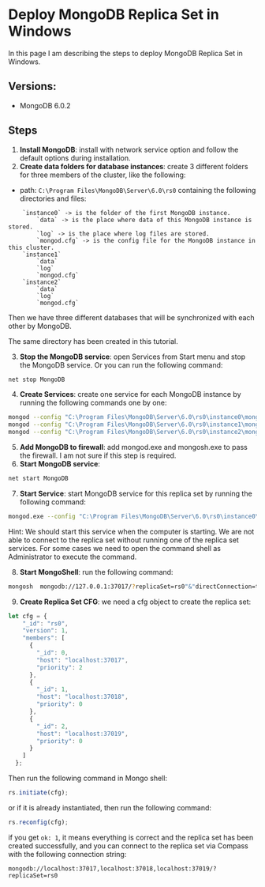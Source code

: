 # Deploy MongoDB Replica Set in Windows
In this page I am describing the steps to deploy MongoDB Replica Set in Windows.
## Versions:
- MongoDB 6.0.2
## Steps
1. **Install MongoDB**: install with network service option and follow the default options during installation.
2. **Create data folders for database instances**: create 3 different folders for three members of the cluster, like the following:
- path: `C:\Program Files\MongoDB\Server\6.0\rs0` containing the following directories and files:
```
    `instance0` -> is the folder of the first MongoDB instance.
        `data` -> is the place where data of this MongoDB instance is stored.
        `log` -> is the place where log files are stored.
        `mongod.cfg` -> is the config file for the MongoDB instance in this cluster.
    `instance1`
        `data`
        `log`
        `mongod.cfg`
    `instance2`
        `data`
        `log`
        `mongod.cfg`
```
Then we have three different databases that will be synchronized with each other by MongoDB.

The same directory has been created in this tutorial.

3. **Stop the MongoDB service**: open Services from Start menu and stop the MongoDB service. Or you can run the following command:
```sh
net stop MongoDB
```
4. **Create Services**: create one service for each MongoDB instance by running the following commands one by one:
```sh
mongod --config "C:\Program Files\MongoDB\Server\6.0\rs0\instance0\mongod.cfg" --install
mongod --config "C:\Program Files\MongoDB\Server\6.0\rs0\instance1\mongod.cfg" --install
mongod --config "C:\Program Files\MongoDB\Server\6.0\rs0\instance2\mongod.cfg" --install
```
5. **Add MongoDB to firewall**: add mongod.exe and mongosh.exe to pass the firewall. I am not sure if this step is required.
6. **Start MongoDB service**:
```sh
net start MongoDB
```
7. **Start Service**: start MongoDB service for this replica set by running the following command:
```sh
mongod.exe --config "C:\Program Files\MongoDB\Server\6.0\rs0\instance0\mongod.cfg"
```
Hint: We should start this service when the computer is starting. 
We are not able to connect to the replica set without running one of the replica set services.
For some cases we need to open the command shell as Administrator to execute the command.

8. **Start MongoShell**: run the following command:
```sh
mongosh  mongodb://127.0.0.1:37017/?replicaSet=rs0"&"directConnection=true
```
9. **Create Replica Set CFG**: we need a cfg object to create the replica set:
```javascript
let cfg = {
    "_id": "rs0",
    "version": 1,
    "members": [
      {
        "_id": 0,
        "host": "localhost:37017",
        "priority": 2
      },
      {
        "_id": 1,
        "host": "localhost:37018",
        "priority": 0
      },
      {
        "_id": 2,
        "host": "localhost:37019",
        "priority": 0
      }
    ]
  };
```
Then run the following command in Mongo shell:
```javascript
rs.initiate(cfg);
```
or if it is already instantiated, then run the following command:
```javascript
rs.reconfig(cfg);
```
if you get `ok: 1`, it means everything is correct and the replica set has been created successfully, and you can connect to the replica set via Compass with the following connection string:
```
mongodb://localhost:37017,localhost:37018,localhost:37019/?replicaSet=rs0
```
